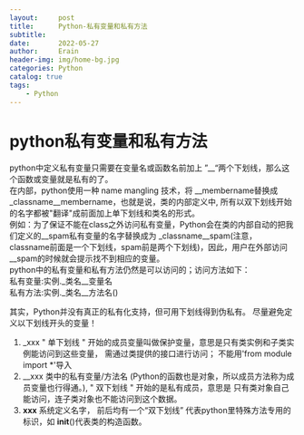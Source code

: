 ```yaml
---
layout:     post
title:      Python-私有变量和私有方法
subtitle:   
date:       2022-05-27
author:     Erain
header-img: img/home-bg.jpg
categories: Python
catalog: true
tags:
    - Python
---
```


# python私有变量和私有方法
python中定义私有变量只需要在变量名或函数名前加上 ”__“两个下划线，那么这个函数或变量就是私有的了。  
在内部，python使用一种 name mangling 技术，将 __membername替换成 _classname__membername，也就是说，类的内部定义中,
所有以双下划线开始的名字都被"翻译"成前面加上单下划线和类名的形式。  
例如：为了保证不能在class之外访问私有变量，Python会在类的内部自动的把我们定义的__spam私有变量的名字替换成为
_classname__spam(注意，classname前面是一个下划线，spam前是两个下划线)，因此，用户在外部访问__spam的时候就会提示找不到相应的变量。        
python中的私有变量和私有方法仍然是可以访问的；访问方法如下：       
私有变量:实例._类名__变量名    
私有方法:实例._类名__方法名()

其实，Python并没有真正的私有化支持，但可用下划线得到伪私有。   尽量避免定义以下划线开头的变量！
1. _xxx      " 单下划线 " 开始的成员变量叫做保护变量，意思是只有类实例和子类实例能访问到这些变量，
需通过类提供的接口进行访问； 不能用'from module import *'导入
1. __xxx    类中的私有变量/方法名 (Python的函数也是对象，所以成员方法称为成员变量也行得通。),
" 双下划线 " 开始的是私有成员，意思是 只有类对象自己能访问，连子类对象也不能访问到这个数据。
1. __xxx__ 系统定义名字， 前后均有一个“双下划线” 代表python里特殊方法专用的标识，如 __init__()代表类的构造函数。



